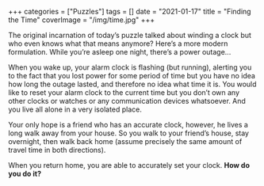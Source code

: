 +++
categories = ["Puzzles"]
tags = []
date = "2021-01-17"
title = "Finding the Time"
coverImage = "/img/time.jpg"
+++

The original incarnation of today’s puzzle talked about winding a clock but who even knows what that means anymore? Here’s a more modern formulation. While you’re asleep one night, there’s a power outage...

<!--more-->

When you wake up, your alarm clock is flashing (but running), alerting you to the fact that you lost power for some period of time but you have no idea how long the outage lasted, and therefore no idea what time it is. You would like to reset your alarm clock to the current time but you don’t own any other clocks or watches or any communication devices whatsoever. And you live all alone in a very isolated place.

Your only hope is a friend who has an accurate clock, however, he lives a long walk away from your house. So you walk to your friend’s house, stay overnight, then walk back home (assume precisely the same amount of travel time in both directions).

When you return home, you are able to accurately set your clock. **How do you do it?**

<!--

Solution: The trick is to record the times shown on your clock when you leave and return home, as well as the times shown on your friend’s clock when you arrive at, and leave, his house. Here’s what you do with that information:

When you return home, subtract the time shown on your clock from the time shown when you left home – this is the total amount of time you’ve been gone.
Subtract the time shown on your friend’s clock when you left from the time shown when you arrived – this is how long you stayed at your friend’s house.
Subtract the amount of time spent at your friend’s house from your total time away from home, this is the two-way travel time to and from your friend’s house.

Divide the travel time by two, to get the one-way travel time.
Add the one-way travel time to the time shown on your friend’s clock when you left his house. That result is the current time.
That might seem a bit complicated but it’s not really that bad – let’s work through a specific example. Suppose I wake up to a flashing alarm clock displaying 9:00 am. I immediately leave for my friend’s house and, as soon as I arrive, I note that his clock displays 11:24 am. I stay at my friend’s house exactly 24 hours and leave the next morning at 11:24 am (per his clock). When I return home, I note that my clock displays 9:48 am. Now we simply follow the steps above:

Subtracting the time shown on my clock when I returned home from the time shown when I left tells me I’ve been gone for 1 day and 48 minutes (9:48 – 9:00 on the previous day).
I know that I spent exactly 1 day at my friend’s house.
Subtracting the time spent at my friend’s house (1 day) from the total time away from home (1 day, 48 mins) gives me the total travel time of 48 minutes.
Dividing the total travel time by two gives me a one-way travel time of 24 minutes.
Therefore, I left my friend’s house 24 minutes ago, when his (accurate) clock showed the time to be 11:24 am so I can confidently set my clock to 11:48.
Now my alarm clock is back in synch with the current time and I can rest easy – until the next power outage!
-->
